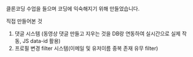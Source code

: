 클론코딩 수업을 들으며 코딩에 익숙해지기 위해 만들었습니다.

직접 만들어본 것
1. 댓글 시스템 (동영상 댓글 만들고 지우는 것을 DB랑 연동하여 실시간으로 실제 작동, JS data-id 활용)
2. 프로필 변경 filter 시스템(이메일 및 유저이름 중복 존재 유무 filter)
